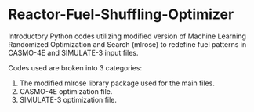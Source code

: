# Reactor-Fuel-Shuffling-Optimizer
Introductory Python codes utilizing modified version of Machine Learning Randomized Optimization and Search (mlrose) to redefine fuel patterns in CASMO-4E and SIMULATE-3 input files.

Codes used are broken into 3 categories:
1. The modified mlrose library package used for the main files.
2. CASMO-4E optimization file.
3. SIMULATE-3 optimization file.

